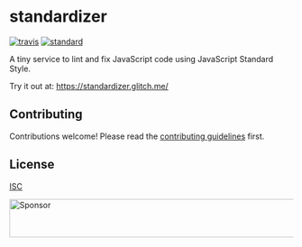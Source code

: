 # standardizer

[![travis][travis-image]][travis-url]
[![standard][standard-image]][standard-url]

[travis-image]: https://img.shields.io/travis/Flet/standardizer.svg?style=flat-square
[travis-url]: https://travis-ci.org/Flet/standardizer
[standard-image]: https://img.shields.io/badge/code%20style-standard-brightgreen.svg?style=flat-square
[standard-url]: http://npm.im/standard

A tiny service to lint and fix JavaScript code using JavaScript Standard Style.

Try it out at: https://standardizer.glitch.me/

## Contributing

Contributions welcome! Please read the [contributing guidelines](CONTRIBUTING.md) first.

## License

[ISC](LICENSE)

<a target='_blank' rel='nofollow' href='https://app.codesponsor.io/link/wzCaAcbsDFWQJ9HFtnWWSHsH/Flet/standardizer'>
  <img alt='Sponsor' width='888' height='68' src='https://app.codesponsor.io/embed/wzCaAcbsDFWQJ9HFtnWWSHsH/Flet/standardizer.svg' />
</a>
